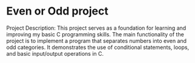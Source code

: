 # Even or Odd project
Project Description:
This project serves as a foundation for learning and improving my basic C programming skills. The main functionality of the project is to implement a program that separates numbers into even and odd categories. It demonstrates the use of conditional statements, loops, and basic input/output operations in C.
